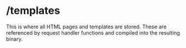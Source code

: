 # /templates

This is where all HTML pages and templates are stored. These are referenced by request handler functions and compiled into the resulting binary.
